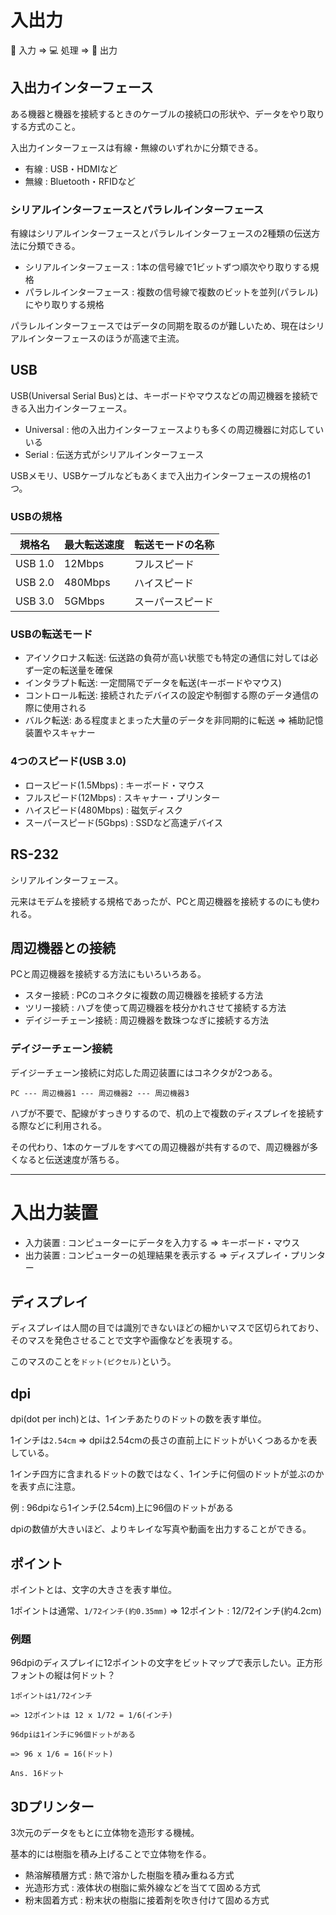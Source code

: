 # 入出力

:dog: 入力 => :computer: 処理 => :meat_on_bone: 出力

## 入出力インターフェース

ある機器と機器を接続するときのケーブルの接続口の形状や、データをやり取りする方式のこと。

入出力インターフェースは有線・無線のいずれかに分類できる。

- 有線 : USB・HDMIなど
- 無線 : Bluetooth・RFIDなど

### シリアルインターフェースとパラレルインターフェース

有線はシリアルインターフェースとパラレルインターフェースの2種類の伝送方法に分類できる。

- シリアルインターフェース : 1本の信号線で1ビットずつ順次やり取りする規格
- パラレルインターフェース : 複数の信号線で複数のビットを並列(パラレル)にやり取りする規格

パラレルインターフェースではデータの同期を取るのが難しいため、現在はシリアルインターフェースのほうが高速で主流。

## USB

USB(Universal Serial Bus)とは、キーボードやマウスなどの周辺機器を接続できる入出力インターフェース。

- Universal : 他の入出力インターフェースよりも多くの周辺機器に対応していいる
- Serial : 伝送方式がシリアルインターフェース

USBメモリ、USBケーブルなどもあくまで入出力インターフェースの規格の1つ。

### USBの規格

| 規格名  | 最大転送速度 | 転送モードの名称 |
|---------|--------------|------------------|
| USB 1.0 | 12Mbps       | フルスピード     |
| USB 2.0 | 480Mbps      | ハイスピード     |
| USB 3.0 | 5GMbps       | スーパースピード |

### USBの転送モード

- アイソクロナス転送: 伝送路の負荷が高い状態でも特定の通信に対しては必ず一定の転送量を確保
- インタラプト転送: 一定間隔でデータを転送(キーボードやマウス)
- コントロール転送: 接続されたデバイスの設定や制御する際のデータ通信の際に使用される
- バルク転送: ある程度まとまった大量のデータを非同期的に転送 => 補助記憶装置やスキャナー

### 4つのスピード(USB 3.0)

- ロースピード(1.5Mbps) : キーボード・マウス
- フルスピード(12Mbps) : スキャナー・プリンター
- ハイスピード(480Mbps) : 磁気ディスク
- スーパースピード(5Gbps) : SSDなど高速デバイス

## RS-232

シリアルインターフェース。

元来はモデムを接続する規格であったが、PCと周辺機器を接続するのにも使われる。

## 周辺機器との接続

PCと周辺機器を接続する方法にもいろいろある。

- スター接続 : PCのコネクタに複数の周辺機器を接続する方法
- ツリー接続 : ハブを使って周辺機器を枝分かれさせて接続する方法
- デイジーチェーン接続 : 周辺機器を数珠つなぎに接続する方法

### デイジーチェーン接続

デイジーチェーン接続に対応した周辺装置にはコネクタが2つある。

`PC --- 周辺機器1 --- 周辺機器2 --- 周辺機器3`

ハブが不要で、配線がすっきりするので、机の上で複数のディスプレイを接続する際などに利用される。

その代わり、1本のケーブルをすべての周辺機器が共有するので、周辺機器が多くなると伝送速度が落ちる。

---

# 入出力装置

- 入力装置 : コンピューターにデータを入力する => キーボード・マウス
- 出力装置 : コンピューターの処理結果を表示する => ディスプレイ・プリンター

## ディスプレイ

ディスプレイは人間の目では識別できないほどの細かいマスで区切られており、そのマスを発色させることで文字や画像などを表現する。

このマスのことを`ドット(ピクセル)`という。

## dpi

dpi(dot per inch)とは、1インチあたりのドットの数を表す単位。

1インチは`2.54cm` => dpiは2.54cmの長さの直前上にドットがいくつあるかを表している。

1インチ四方に含まれるドットの数ではなく、1インチに何個のドットが並ぶのかを表す点に注意。

例 : 96dpiなら1インチ(2.54cm)上に96個のドットがある

dpiの数値が大きいほど、よりキレイな写真や動画を出力することができる。
 
## ポイント

ポイントとは、文字の大きさを表す単位。

1ポイントは通常、`1/72インチ(約0.35mm)` => 12ポイント : 12/72インチ(約4.2cm)

### 例題

96dpiのディスプレイに12ポイントの文字をビットマップで表示したい。正方形フォントの縦は何ドット？

```
1ポイントは1/72インチ

=> 12ポイントは 12 x 1/72 = 1/6(インチ)

96dpiは1インチに96個ドットがある

=> 96 x 1/6 = 16(ドット)

Ans. 16ドット
```

## 3Dプリンター

3次元のデータをもとに立体物を造形する機械。

基本的には樹脂を積み上げることで立体物を作る。

- 熱溶解積層方式 : 熱で溶かした樹脂を積み重ねる方式
- 光造形方式 : 液体状の樹脂に紫外線などを当てて固める方式
- 粉末固着方式 : 粉末状の樹脂に接着剤を吹き付けて固める方式

